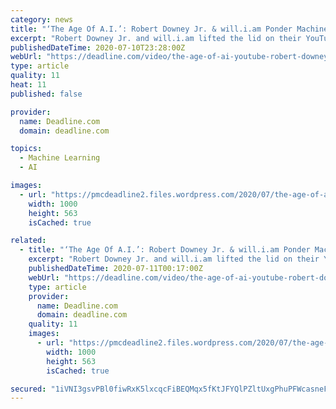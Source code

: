 ```yaml
---
category: news
title: "‘The Age Of A.I.’: Robert Downey Jr. & will.i.am Ponder Machine Learning In YouTube Series – Deadline Virtual Screening Series"
excerpt: "Robert Downey Jr. and will.i.am lifted the lid on their YouTube series The Age of A.I. and how machine learning is going to change the world, with the latter saying the next five years are going"
publishedDateTime: 2020-07-10T23:28:00Z
webUrl: "https://deadline.com/video/the-age-of-ai-youtube-robert-downey-jr-will-i-am-interview/#!"
type: article
quality: 11
heat: 11
published: false

provider:
  name: Deadline.com
  domain: deadline.com

topics:
  - Machine Learning
  - AI

images:
  - url: "https://pmcdeadline2.files.wordpress.com/2020/07/the-age-of-ai-deadline-virtual-screening-series.jpg?w=1000"
    width: 1000
    height: 563
    isCached: true

related:
  - title: "‘The Age Of A.I.’: Robert Downey Jr. & will.i.am Ponder Machine Learning In YouTube Series – Deadline Virtual Screening Series"
    excerpt: "Robert Downey Jr. and will.i.am lifted the lid on their YouTube series The Age of A.I. and how machine learning is going to change the world, with the latter saying the next five years are going"
    publishedDateTime: 2020-07-11T00:17:00Z
    webUrl: "https://deadline.com/video/the-age-of-ai-youtube-robert-downey-jr-will-i-am-interview/"
    type: article
    provider:
      name: Deadline.com
      domain: deadline.com
    quality: 11
    images:
      - url: "https://pmcdeadline2.files.wordpress.com/2020/07/the-age-of-ai-deadline-virtual-screening-series.jpg?w=1000"
        width: 1000
        height: 563
        isCached: true

secured: "1iVNI3gsvPBl0fiwRxK5lxcqcFiBEQMqx5fKtJFYQlPZltUxgPhuPFWcasneFasJYjz3pvcLgr8IsYMVlmK6zMgoVfET+o6moEBzw8y2IvKHH/5RelOchaSuFOimsSrNRH5UGdMbaU8QZiR/QO9mYDNWAvUqbQr3d2ev4KCcoZ9PA6JUdX6KTa0RIBVbXWU5EvIh8AQFRepwxdinP2VnvIhwXvucKqcc9hJBxgJy7KT1Fuvsypgv7bRk7ZjH7E9Qw9P5X1CpA5DEpsU1mhrbQUwQtb0YsUw0y38qJgyzuh1xpdIYjEK/2X6Qqh6T7HqXum62fL9GM3nRuEsF4gwPow==;u/qnuM8caffr9OwMRnKN+A=="
---
```


